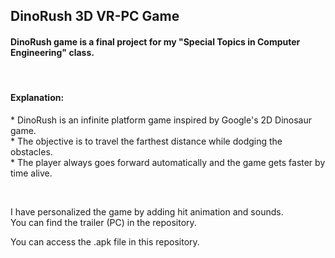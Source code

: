<h2> DinoRush 3D VR-PC Game </h2>
<body>
  <h4> DinoRush game is a final project for my "Special Topics in Computer Engineering" class. </h4> <br>
    <h4> Explanation: </h4>
      <p> * DinoRush is an infinite platform game inspired by Google's 2D Dinosaur game. <br>
          * The objective is to travel the farthest distance while dodging the obstacles. <br>
          * The player always goes forward automatically and the game gets faster by time alive. <br>
      </p>		
<br>
<p>	I have personalized the game by adding hit animation and sounds. <br>
	You can find the trailer (PC) in the repository. <br>
</p>
	
<p> You can access the .apk file in this repository. </p>
</body>
